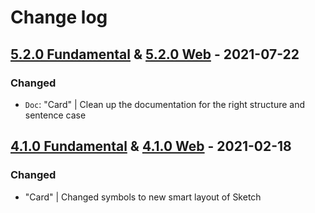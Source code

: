 # Change log

## [5.2.0 Fundamental](https://github.com/cake-hub/schwarz-sketch/tree/v5.2.0) & [5.2.0 Web](https://github.com/cake-hub/schwarz-web-sketch/tree/v5.2.0) - 2021-07-22

### Changed

* `Doc`: "Card" | Clean up the documentation for the right structure and sentence case


## [4.1.0 Fundamental](https://github.com/cake-hub/schwarz-sketch/tree/v4.1.0) & [4.1.0 Web](https://github.com/cake-hub/schwarz-web-sketch/tree/v4.1.0) - 2021-02-18

### Changed

* "Card" | Changed symbols to new smart layout of Sketch
